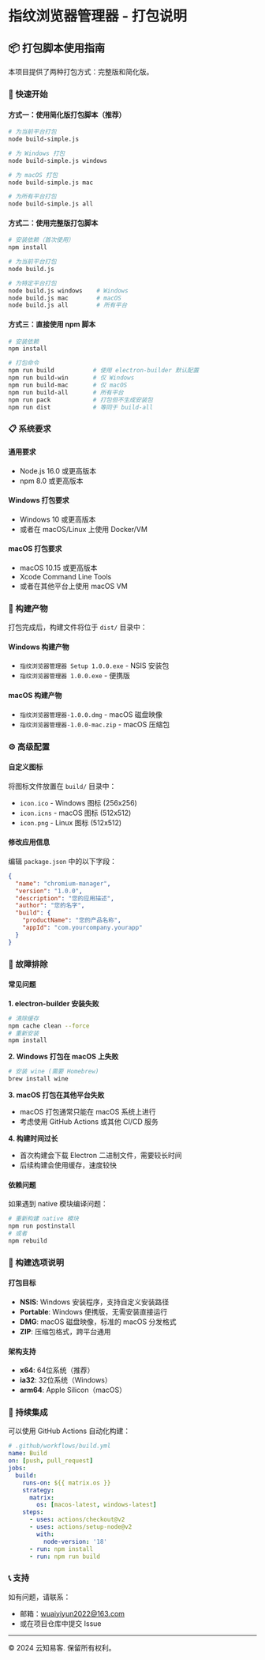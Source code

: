 # 指纹浏览器管理器 - 打包说明

## 📦 打包脚本使用指南

本项目提供了两种打包方式：完整版和简化版。

### 🚀 快速开始

#### 方式一：使用简化版打包脚本（推荐）

```bash
# 为当前平台打包
node build-simple.js

# 为 Windows 打包
node build-simple.js windows

# 为 macOS 打包
node build-simple.js mac

# 为所有平台打包
node build-simple.js all
```

#### 方式二：使用完整版打包脚本

```bash
# 安装依赖（首次使用）
npm install

# 为当前平台打包
node build.js

# 为特定平台打包
node build.js windows    # Windows
node build.js mac        # macOS
node build.js all        # 所有平台
```

#### 方式三：直接使用 npm 脚本

```bash
# 安装依赖
npm install

# 打包命令
npm run build           # 使用 electron-builder 默认配置
npm run build-win       # 仅 Windows
npm run build-mac       # 仅 macOS
npm run build-all       # 所有平台
npm run pack            # 打包但不生成安装包
npm run dist            # 等同于 build-all
```

### 📋 系统要求

#### 通用要求
- Node.js 16.0 或更高版本
- npm 8.0 或更高版本

#### Windows 打包要求
- Windows 10 或更高版本
- 或者在 macOS/Linux 上使用 Docker/VM

#### macOS 打包要求
- macOS 10.15 或更高版本
- Xcode Command Line Tools
- 或者在其他平台上使用 macOS VM

### 📁 构建产物

打包完成后，构建文件将位于 `dist/` 目录中：

#### Windows 构建产物
- `指纹浏览器管理器 Setup 1.0.0.exe` - NSIS 安装包
- `指纹浏览器管理器 1.0.0.exe` - 便携版

#### macOS 构建产物
- `指纹浏览器管理器-1.0.0.dmg` - macOS 磁盘映像
- `指纹浏览器管理器-1.0.0-mac.zip` - macOS 压缩包

### ⚙️ 高级配置

#### 自定义图标
将图标文件放置在 `build/` 目录中：
- `icon.ico` - Windows 图标 (256x256)
- `icon.icns` - macOS 图标 (512x512)
- `icon.png` - Linux 图标 (512x512)

#### 修改应用信息
编辑 `package.json` 中的以下字段：
```json
{
  "name": "chromium-manager",
  "version": "1.0.0",
  "description": "您的应用描述",
  "author": "您的名字",
  "build": {
    "productName": "您的产品名称",
    "appId": "com.yourcompany.yourapp"
  }
}
```

### 🔧 故障排除

#### 常见问题

**1. electron-builder 安装失败**
```bash
# 清除缓存
npm cache clean --force
# 重新安装
npm install
```

**2. Windows 打包在 macOS 上失败**
```bash
# 安装 wine (需要 Homebrew)
brew install wine
```

**3. macOS 打包在其他平台失败**
- macOS 打包通常只能在 macOS 系统上进行
- 考虑使用 GitHub Actions 或其他 CI/CD 服务

**4. 构建时间过长**
- 首次构建会下载 Electron 二进制文件，需要较长时间
- 后续构建会使用缓存，速度较快

#### 依赖问题
如果遇到 native 模块编译问题：
```bash
# 重新构建 native 模块
npm run postinstall
# 或者
npm rebuild
```

### 📝 构建选项说明

#### 打包目标
- **NSIS**: Windows 安装程序，支持自定义安装路径
- **Portable**: Windows 便携版，无需安装直接运行
- **DMG**: macOS 磁盘映像，标准的 macOS 分发格式
- **ZIP**: 压缩包格式，跨平台通用

#### 架构支持
- **x64**: 64位系统（推荐）
- **ia32**: 32位系统（Windows）
- **arm64**: Apple Silicon（macOS）

### 🚀 持续集成

可以使用 GitHub Actions 自动化构建：

```yaml
# .github/workflows/build.yml
name: Build
on: [push, pull_request]
jobs:
  build:
    runs-on: ${{ matrix.os }}
    strategy:
      matrix:
        os: [macos-latest, windows-latest]
    steps:
      - uses: actions/checkout@v2
      - uses: actions/setup-node@v2
        with:
          node-version: '18'
      - run: npm install
      - run: npm run build
```

### 📞 支持

如有问题，请联系：
- 邮箱：wuaiyiyun2022@163.com
- 或在项目仓库中提交 Issue

---

© 2024 云知易客. 保留所有权利。 